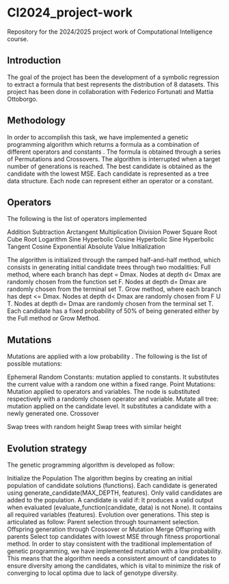 # CI2024_project-work
Repository for the 2024/2025 project work of Computational Intelligence course.

## Introduction

The goal of the project has been the development of a symbolic regression to extract a formula that best represents the distribution of 8 datasets. This project has been done in collaboration with Federico Fortunati and Mattia Ottoborgo.

## Methodology

In order to accomplish this task, we have implemented a genetic programming algorithm which returns a formula as a combination of different operators and constants . The formula is obtained through a series of Permutations and Crossovers. The algorithm is interrupted when a target number of generations is reached. The best candidate is obtained as the candidate with the lowest MSE. Each candidate is represented as a tree data structure. Each node can represent either an operator or a constant.

## Operators

The following is the list of operators implemented

Addition
Subtraction
Arctangent
Multiplication
Division
Power
Square Root
Cube Root
Logarithm
Sine
Hyperbolic Cosine
Hyperbolic Sine
Hyperbolic Tangent
Cosine
Exponential
Absolute Value
Initialization

The algorithm is initialized through the ramped half-and-half method, which consists in generating initial candidate trees through two modalities: Full method, where each branch has dept = Dmax. Nodes at depth d< Dmax are randomly chosen from the function set F. Nodes at depth d= Dmax are randomly chosen from the terminal set T. Grow method, where each branch has dept <= Dmax. Nodes at depth d< Dmax are randomly chosen from F U T. Nodes at depth d= Dmax are randomly chosen from the terminal set T. Each candidate has a fixed probability of 50% of being generated either by the Full method or Grow Method.

## Mutations

Mutations are applied with a low probability . The following is the list of possible mutations:

Ephemeral Random Constants: mutation applied to constants. It substitutes the current value with a random one within a fixed range.
Point Mutations: Mutation applied to operators and variables. The node is substituted respectively with a randomly chosen operator and variable.
Mutate all tree: mutation applied on the candidate level. It substitutes a candidate with a newly generated one.
Crossover

Swap trees with random height
Swap trees with similar height

## Evolution strategy

The genetic programming algorithm is developed as follow:

Initialize the Population The algorithm begins by creating an initial population of candidate solutions (functions). Each candidate is generated using generate_candidate(MAX_DEPTH, features). Only valid candidates are added to the population. A candidate is valid if:
It produces a valid output when evaluated (evaluate_function(candidate, data) is not None).
It contains all required variables (features).
Evolution over generations. This step is articulated as follow:
Parent selection through tournament selection.
Offspring generation through Crossover or Mutation
Merge Offspring with parents
Select top candidates with lowest MSE through fitness proportional method. In order to stay consistent with the traditional implementation of genetic programming, we have implemented mutation with a low probability. This means that the algorithm needs a consistent amount of candidates to ensure diversity among the candidates, which is vital to minimize the risk of converging to local optima due to lack of genotype diversity.
